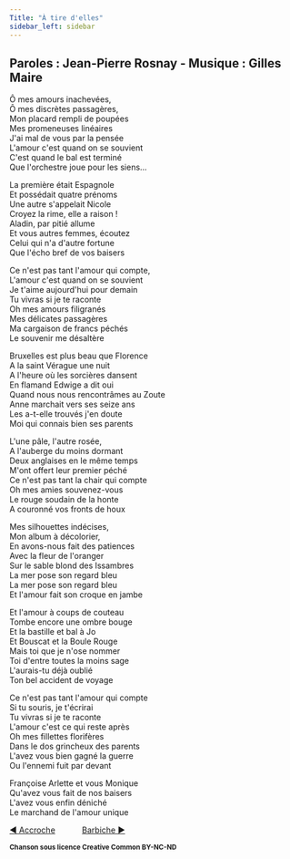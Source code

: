 ```yaml
---
Title: "À tire d'elles"
sidebar_left: sidebar
---
```


##  Paroles : Jean-Pierre Rosnay - Musique : Gilles Maire
  
Ô mes amours inachevées,  
Ô mes discrètes passagères,  
Mon placard rempli de poupées  
Mes promeneuses linéaires  
J'ai mal de vous par la pensée  
L'amour c'est quand on se souvient  
C'est quand le bal est terminé  
Que l'orchestre joue pour les siens...  
  
La première était Espagnole  
Et possédait quatre prénoms  
Une autre s'appelait Nicole  
Croyez la rime, elle a raison !  
Aladin, par pitié allume  
Et vous autres femmes, écoutez  
Celui qui n'a d'autre fortune  
Que l'écho bref de vos baisers  
  
Ce n'est pas tant l'amour qui compte,  
L'amour c'est quand on se souvient  
Je t'aime aujourd'hui pour demain  
Tu vivras si je te raconte  
Oh mes amours filigranés  
Mes délicates passagères  
Ma cargaison de francs péchés  
Le souvenir me désaltère  
  
Bruxelles est plus beau que Florence  
A la saint Vérague une nuit  
A l'heure où les sorcières dansent  
En flamand Edwige a dit oui  
Quand nous nous rencontrâmes au Zoute  
Anne marchait vers ses seize ans  
Les a-t-elle trouvés j'en doute  
Moi qui connais bien ses parents  
  
L'une pâle, l'autre rosée,  
A l'auberge du moins dormant  
Deux anglaises en le même temps  
M'ont offert leur premier péché  
Ce n'est pas tant la chair qui compte  
Oh mes amies souvenez-vous  
Le rouge soudain de la honte  
A couronné vos fronts de houx  
  
Mes silhouettes indécises,  
Mon album à décolorier,  
En avons-nous fait des patiences  
Avec la fleur de l'oranger  
Sur le sable blond des Issambres  
La mer pose son regard bleu  
La mer pose son regard bleu  
Et l'amour fait son croque en jambe  
  
Et l'amour à coups de couteau  
Tombe encore une ombre bouge  
Et la bastille et bal à Jo  
Et Bouscat et la Boule Rouge  
Mais toi que je n'ose nommer  
Toi d'entre toutes la moins sage  
L'aurais-tu déjà oublié  
Ton bel accident de voyage  
  
Ce n'est pas tant l'amour qui compte  
Si tu souris, je t'écrirai  
Tu vivras si je te raconte  
L'amour c'est ce qui reste après  
Oh mes fillettes florifères  
Dans le dos grincheux des parents  
L'avez vous bien gagné la guerre  
Ou l'ennemi fuit par devant  
  
Françoise Arlette et vous Monique  
Qu'avez vous fait de nos baisers  
L'avez vous enfin déniché  
Le marchand de l'amour unique  
  
  


[ ◀ Accroche](../accroche) ​ ​ ​ ​ ​ ​ ​ ​ ​ ​ ​ ​[Barbiche ▶](../barbiche)


<b><sub>Chanson sous licence Creative Common BY-NC-ND</sub></b>
